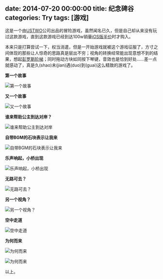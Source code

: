 date: 2014-07-20 00:00:00
title: 纪念碑谷
categories: Try
tags: [游戏]
---

这是一个由[USTWO][1]公司出品的冒险游戏，虽然闻名已久，但是自己却从来没有玩过这款游戏，直到这款游戏已经到达100w销量[iOS版半价][13]时才购入。

本来只是打算尝试一下，权当消遣，但是一开始游戏就被这个游戏征服了，方寸之间体现的那些让人惊奇的思路真是层出不穷；视角的转换经常能出现意想不到的结果，想起[彭罗斯阶梯][2]；同时拖动方块如同按下琴键，音效也是恰到好处……差一点就感动了，真是久(shao)未(jian)遇(duo)到(guai)这么精致的游戏了。

**第一个故事**

![第一个故事][3]

**又一个故事**

![又一个故事][4]

**谁来帮助公主到达对岸？**

![谁来帮助公主到达对岸][5]

**自带BGM的石块表示让我来**

![自带BGM的石块表示让我来][6]

**乐声响起，小桥出现**

![乐声响起，小桥出现][7]

**无路可去？**

![无路可去？][8]

**另一个视角？**

![另一个视角？][9]

**空中走道**

![空中走道][10]

**为何而来**

![为何而来][11]

![为何而来][12]


以上。

[1]: http://ustwo.com/
[2]: http://zh.wikipedia.org/wiki/%E5%BD%AD%E7%BD%97%E6%96%AF%E9%98%B6%E6%A2%AF
[3]: https://blog.wislay.com/wp-content/uploads/2014/07/mv_first_story.png
[4]: https://blog.wislay.com/wp-content/uploads/2014/07/mv_second_story.png
[5]: https://blog.wislay.com/wp-content/uploads/2014/07/mv_who_to_help_me.png
[6]: https://blog.wislay.com/wp-content/uploads/2014/07/mv_princess_on_rock.png
[7]: https://blog.wislay.com/wp-content/uploads/2014/07/mv_bridge_with_music.png
[8]: https://blog.wislay.com/wp-content/uploads/2014/07/mv_no_way_to_go.png
[9]: https://blog.wislay.com/wp-content/uploads/2014/07/mv_there_is_a_way.png
[10]: https://blog.wislay.com/wp-content/uploads/2014/07/mv_sky_path.png
[11]: https://blog.wislay.com/wp-content/uploads/2014/07/mv_word1.png
[12]: https://blog.wislay.com/wp-content/uploads/2014/07/mv_word2.png
[13]: https://itunes.apple.com/cn/app/monument-valley/id728293409
